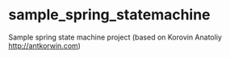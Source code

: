 # sample_spring_statemachine
Sample spring state machine project (based on Korovin Anatoliy http://antkorwin.com)
